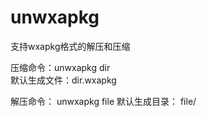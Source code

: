 # unwxapkg
支持wxapkg格式的解压和压缩

压缩命令：unwxapkg dir   
默认生成文件：dir.wxapkg

解压命令： unwxapkg file
默认生成目录： file/
